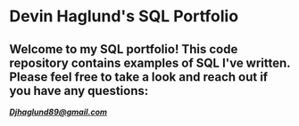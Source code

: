 # Devin Haglund's SQL Portfolio


## Welcome to my SQL portfolio! This code repository contains examples of SQL I've written. Please feel free to take a look and reach out if you have any questions: 
***Djhaglund89@gmail.com***
